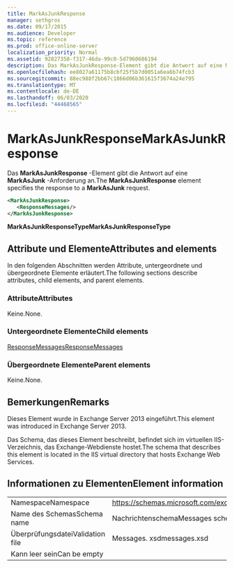 ```yaml
---
title: MarkAsJunkResponse
manager: sethgros
ms.date: 09/17/2015
ms.audience: Developer
ms.topic: reference
ms.prod: office-online-server
localization_priority: Normal
ms.assetid: 92827350-f317-46da-99c0-5d7960686194
description: Das MarkAsJunkResponse-Element gibt die Antwort auf eine MarkAsJunk-Anforderung an.
ms.openlocfilehash: ee8027a61175b8cbf25f5b7d0051a6ea6b74fcb3
ms.sourcegitcommit: 88ec988f2bb67c1866d06b361615f3674a24e795
ms.translationtype: MT
ms.contentlocale: de-DE
ms.lasthandoff: 06/03/2020
ms.locfileid: "44468565"
---
```

# <a name="markasjunkresponse"></a><span data-ttu-id="419d6-103">MarkAsJunkResponse</span><span class="sxs-lookup"><span data-stu-id="419d6-103">MarkAsJunkResponse</span></span>

<span data-ttu-id="419d6-104">Das **MarkAsJunkResponse** -Element gibt die Antwort auf eine **MarkAsJunk** -Anforderung an.</span><span class="sxs-lookup"><span data-stu-id="419d6-104">The **MarkAsJunkResponse** element specifies the response to a **MarkAsJunk** request.</span></span> 
  
```XML
<MarkAsJunkResponse>
   <ResponseMessages/>
</MarkAsJunkResponse>
```

 <span data-ttu-id="419d6-105">**MarkAsJunkResponseType**</span><span class="sxs-lookup"><span data-stu-id="419d6-105">**MarkAsJunkResponseType**</span></span>
## <a name="attributes-and-elements"></a><span data-ttu-id="419d6-106">Attribute und Elemente</span><span class="sxs-lookup"><span data-stu-id="419d6-106">Attributes and elements</span></span>

<span data-ttu-id="419d6-107">In den folgenden Abschnitten werden Attribute, untergeordnete und übergeordnete Elemente erläutert.</span><span class="sxs-lookup"><span data-stu-id="419d6-107">The following sections describe attributes, child elements, and parent elements.</span></span>
  
### <a name="attributes"></a><span data-ttu-id="419d6-108">Attribute</span><span class="sxs-lookup"><span data-stu-id="419d6-108">Attributes</span></span>

<span data-ttu-id="419d6-109">Keine.</span><span class="sxs-lookup"><span data-stu-id="419d6-109">None.</span></span>
  
### <a name="child-elements"></a><span data-ttu-id="419d6-110">Untergeordnete Elemente</span><span class="sxs-lookup"><span data-stu-id="419d6-110">Child elements</span></span>

[<span data-ttu-id="419d6-111">ResponseMessages</span><span class="sxs-lookup"><span data-stu-id="419d6-111">ResponseMessages</span></span>](responsemessages.md)
  
### <a name="parent-elements"></a><span data-ttu-id="419d6-112">Übergeordnete Elemente</span><span class="sxs-lookup"><span data-stu-id="419d6-112">Parent elements</span></span>

<span data-ttu-id="419d6-113">Keine.</span><span class="sxs-lookup"><span data-stu-id="419d6-113">None.</span></span>
  
## <a name="remarks"></a><span data-ttu-id="419d6-114">Bemerkungen</span><span class="sxs-lookup"><span data-stu-id="419d6-114">Remarks</span></span>

<span data-ttu-id="419d6-115">Dieses Element wurde in Exchange Server 2013 eingeführt.</span><span class="sxs-lookup"><span data-stu-id="419d6-115">This element was introduced in Exchange Server 2013.</span></span>
  
<span data-ttu-id="419d6-116">Das Schema, das dieses Element beschreibt, befindet sich im virtuellen IIS-Verzeichnis, das Exchange-Webdienste hostet.</span><span class="sxs-lookup"><span data-stu-id="419d6-116">The schema that describes this element is located in the IIS virtual directory that hosts Exchange Web Services.</span></span>
  
## <a name="element-information"></a><span data-ttu-id="419d6-117">Informationen zu Elementen</span><span class="sxs-lookup"><span data-stu-id="419d6-117">Element information</span></span>

|||
|:-----|:-----|
|<span data-ttu-id="419d6-118">Namespace</span><span class="sxs-lookup"><span data-stu-id="419d6-118">Namespace</span></span>  <br/> |https://schemas.microsoft.com/exchange/services/2006/messages  <br/> |
|<span data-ttu-id="419d6-119">Name des Schemas</span><span class="sxs-lookup"><span data-stu-id="419d6-119">Schema name</span></span>  <br/> |<span data-ttu-id="419d6-120">Nachrichtenschema</span><span class="sxs-lookup"><span data-stu-id="419d6-120">Messages schema</span></span>  <br/> |
|<span data-ttu-id="419d6-121">Überprüfungsdatei</span><span class="sxs-lookup"><span data-stu-id="419d6-121">Validation file</span></span>  <br/> |<span data-ttu-id="419d6-122">Messages. xsd</span><span class="sxs-lookup"><span data-stu-id="419d6-122">messages.xsd</span></span>  <br/> |
|<span data-ttu-id="419d6-123">Kann leer sein</span><span class="sxs-lookup"><span data-stu-id="419d6-123">Can be empty</span></span>  <br/> ||
   

